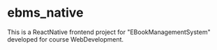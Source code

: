 # ebms_native
 This is a ReactNative frontend project for "EBookManagementSystem" developed for course WebDevelopment.
